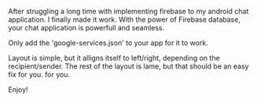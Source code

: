 After struggling a long time with implementing firebase to my android chat 
application. I finally made it work. With the power of Firebase database, 
your chat application is powerfull and seamless.

Only add the 'google-services.json' to your app for it to work.

Layout is simple, but it alligns itself to left/right, depending on the 
recipient/sender. The rest of the layout is lame, but that should be an easy 
fix for you. 
for you.

Enjoy!

